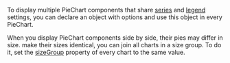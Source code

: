 To display multiple PieChart components that share [series](/Documentation/ApiReference/UI_Components/dxPieChart/Configuration/series/) and [legend](/Documentation/ApiReference/UI_Components/dxPieChart/Configuration/legend/) settings, you can declare an object with options and use this object in every PieChart.

When you display PieChart components side by side, their pies may differ in size. make their sizes identical, you can join all charts in a size group. To do it, set the [sizeGroup](/Documentation/ApiReference/UI_Components/dxPieChart/Configuration/#sizeGroup) property of every chart to the same value.